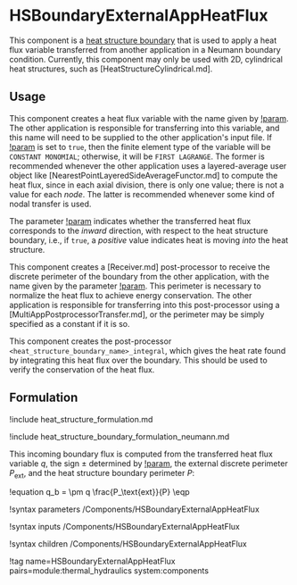 # HSBoundaryExternalAppHeatFlux

This component is a [heat structure boundary](thermal_hydraulics/component_groups/heat_structure_boundary.md)
that is used to apply a heat flux variable transferred from another application
in a Neumann boundary condition.
Currently, this component may only be used with 2D, cylindrical heat structures,
such as [HeatStructureCylindrical.md].

## Usage

This component creates a heat flux variable with the name given by
[!param](/Components/HSBoundaryExternalAppHeatFlux/heat_flux_name). The other
application is responsible for transferring into this variable, and this name
will need to be supplied to the other application's input file. If
[!param](/Components/HSBoundaryExternalAppHeatFlux/heat_flux_is_monomial) is set
to `true`, then the finite element type of the variable will be `CONSTANT MONOMIAL`;
otherwise, it will be `FIRST LAGRANGE`. The former is recommended whenever the
other application uses a layered-average user object like [NearestPointLayeredSideAverageFunctor.md] to compute the heat flux,
since in each axial division, there is only one value; there is not a value for
each *node*. The latter is recommended whenever some kind of nodal transfer is
used.

The parameter [!param](/Components/HSBoundaryExternalAppHeatFlux/heat_flux_is_inward)
indicates whether the transferred heat flux corresponds to the *inward* direction,
with respect to the heat structure boundary, i.e., if `true`, a *positive* value
indicates heat is moving *into* the heat structure.

This component creates a [Receiver.md] post-processor to receive the discrete
perimeter of the boundary from the other application, with the name given by the parameter
[!param](/Components/HSBoundaryExternalAppHeatFlux/perimeter_ext). This perimeter
is necessary to normalize the heat flux to achieve energy conservation. The
other application is responsible for transferring into this post-processor using
a [MultiAppPostprocessorTransfer.md], or the perimeter may be simply specified as a constant if it is so.

This component creates the post-processor `<heat_structure_boundary_name>_integral`, which gives the
heat rate found by integrating this heat flux over the boundary. This should be used to verify the conservation of the heat flux.

## Formulation

!include heat_structure_formulation.md

!include heat_structure_boundary_formulation_neumann.md

This incoming boundary flux is computed from the transferred heat flux variable
$q$, the sign $\pm$ determined by [!param](/Components/HSBoundaryExternalAppHeatFlux/heat_flux_is_inward),
the external discrete perimeter $P_\text{ext}$, and the heat structure boundary
perimeter $P$:

!equation
q_b = \pm q \frac{P_\text{ext}}{P} \eqp

!syntax parameters /Components/HSBoundaryExternalAppHeatFlux

!syntax inputs /Components/HSBoundaryExternalAppHeatFlux

!syntax children /Components/HSBoundaryExternalAppHeatFlux

!tag name=HSBoundaryExternalAppHeatFlux pairs=module:thermal_hydraulics system:components
